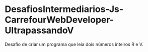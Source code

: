 # DesafiosIntermediarios-Js-CarrefourWebDeveloper-UltrapassandoV
Desafio de criar um programa que leia dois números inteiros R e V.
